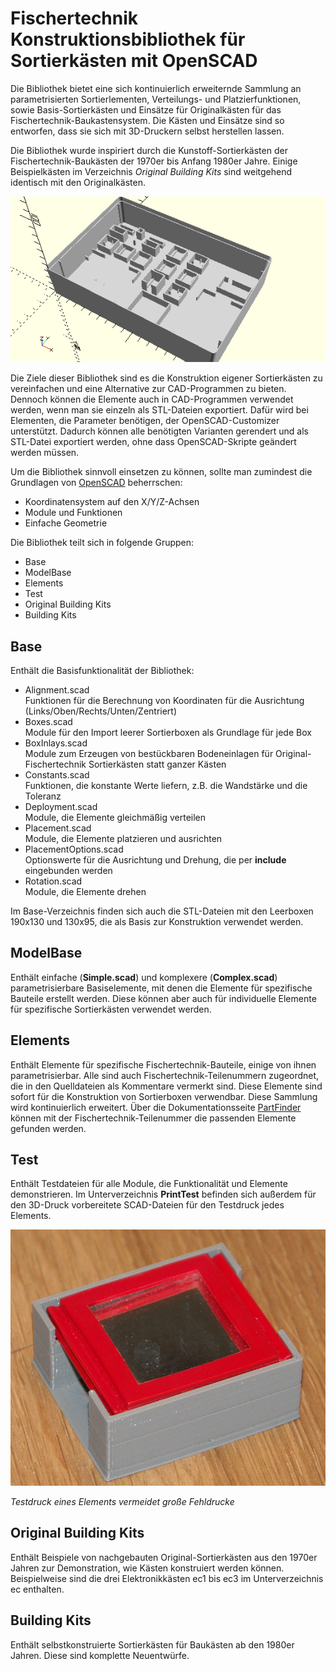 # Fischertechnik Konstruktionsbibliothek für Sortierkästen mit OpenSCAD
Die Bibliothek bietet eine sich kontinuierlich erweiternde Sammlung an parametrisierten Sortierlementen, Verteilungs- und Platzierfunktionen, sowie Basis-Sortierkästen und Einsätze für Originalkästen für das Fischertechnik-Baukastensystem. Die Kästen und Einsätze sind so entworfen, dass sie sich mit 3D-Druckern selbst herstellen lassen.

Die Bibliothek wurde inspiriert durch die Kunstoff-Sortierkästen der Fischertechnik-Baukästen der 1970er bis Anfang 1980er Jahre. Einige Beispielkästen im Verzeichnis *Original Building Kits* sind weitgehend identisch mit den Originalkästen.

![ec2](../images/ec2.png)

Die Ziele dieser Bibliothek sind es die Konstruktion eigener Sortierkästen zu vereinfachen und eine Alternative zur CAD-Programmen zu bieten. Dennoch können die Elemente auch in CAD-Programmen verwendet werden, wenn man sie einzeln als STL-Dateien exportiert. Dafür wird bei Elementen, die Parameter benötigen, der OpenSCAD-Customizer unterstützt. Dadurch können alle benötigten Varianten gerendert und als STL-Datei exportiert werden, ohne dass OpenSCAD-Skripte geändert werden müssen.

Um die Bibliothek sinnvoll einsetzen zu können, sollte man zumindest die Grundlagen von [OpenSCAD](https://openscad.org/documentation.html) beherrschen:
- Koordinatensystem auf den X/Y/Z-Achsen
- Module und Funktionen
- Einfache Geometrie

Die Bibliothek teilt sich in folgende Gruppen:
- Base
- ModelBase
- Elements
- Test
- Original Building Kits
- Building Kits

## Base
Enthält die Basisfunktionalität der Bibliothek:
- Alignment.scad  
Funktionen für die Berechnung von Koordinaten für die Ausrichtung (Links/Oben/Rechts/Unten/Zentriert)
- Boxes.scad  
Module für den Import leerer Sortierboxen als Grundlage für jede Box
- BoxInlays.scad  
Module zum Erzeugen von bestückbaren Bodeneinlagen für Original-Fischertechnik Sortierkästen statt ganzer Kästen
- Constants.scad  
Funktionen, die konstante Werte liefern, z.B. die Wandstärke und die Toleranz
- Deployment.scad  
Module, die Elemente gleichmäßig verteilen
- Placement.scad  
Module, die Elemente platzieren und ausrichten
- PlacementOptions.scad  
Optionswerte für die Ausrichtung und Drehung, die per __include__ eingebunden werden
- Rotation.scad  
Module, die Elemente drehen

Im Base-Verzeichnis finden sich auch die STL-Dateien mit den Leerboxen 190x130 und 130x95, die als Basis zur Konstruktion verwendet werden.

## ModelBase
Enthält einfache (__Simple.scad__) und komplexere (__Complex.scad__) parametrisierbare Basiselemente, mit denen die Elemente für spezifische Bauteile erstellt werden. Diese können aber auch für individuelle Elemente für spezifische Sortierkästen verwendet werden.

## Elements
Enthält Elemente für spezifische Fischertechnik-Bauteile, einige von ihnen parametrisierbar. Alle sind auch Fischertechnik-Teilenummern zugeordnet, die in den Quelldateien als Kommentare vermerkt sind. Diese Elemente sind sofort für die Konstruktion von Sortierboxen verwendbar. Diese Sammlung wird kontinuierlich erweitert. Über die Dokumentationsseite [PartFinder](PartFinder.md) können mit der Fischertechnik-Teilenummer die passenden Elemente gefunden werden.

## Test
Enthält Testdateien für alle Module, die Funktionalität und Elemente demonstrieren. Im Unterverzeichnis __PrintTest__ befinden sich außerdem für den 3D-Druck vorbereitete SCAD-Dateien für den Testdruck jedes Elements.

![Testdruck für Element](../images/TestPrint.png)

*Testdruck eines Elements vermeidet große Fehldrucke*

## Original Building Kits
Enthält Beispiele von nachgebauten Original-Sortierkästen aus den 1970er Jahren zur Demonstration, wie Kästen konstruiert werden können. Beispielweise sind die drei Elektronikkästen ec1 bis ec3 im Unterverzeichnis ec enthalten.

## Building Kits
Enthält selbstkonstruierte Sortierkästen für Baukästen ab den 1980er Jahren. Diese sind komplette Neuentwürfe.
